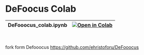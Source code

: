 # DeFoocus Colab

| DeFooocus_colab.ipynb | [![Open in Colab](https://colab.research.google.com/assets/colab-badge.svg)](https://colab.research.google.com/github/LahHalah/defokus/blob/main/DeFooocus_colab.ipynb) |
| :---------------------------------------- | :-----------------------------------------------------------------------------------------------------------------: |
<br />

fork form Defooocus
https://github.com/ehristoforu/DeFooocus
